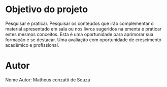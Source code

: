 # Objetivo do projeto

Pesquisar e praticar. Pesquisar os conteúdos que irão complementar o material apresentado em sala ou nos livros sugeridos na ementa e praticar estes mesmos conceitos. Esta é uma oportunidade para aprimorar sua formação e se destacar. Uma avaliação com oportunidade de crescimento acadêmico e profissional. 

# Autor

Nome Autor: Matheus conzatti de Souza